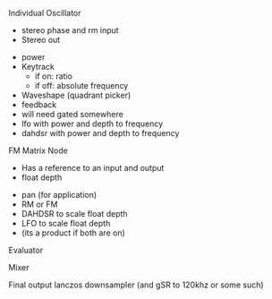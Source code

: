 Individual Oscillator

+ stereo phase and rm input
+ Stereo out
- power
- Keytrack
  - if on: ratio
  - if off: absolute frequency
- Waveshape (quadrant picker)
- feedback
- will need gated somewhere
- lfo with power and depth to frequency
- dahdsr with power and depth to frequency

FM Matrix Node
+ Has a reference to an input and output 
+ float depth
- pan (for application)
- RM or FM
- DAHDSR to scale float depth
- LFO to scale float depth
- (its a product if both are on)

Evaluator

Mixer

Final output lanczos downsampler (and gSR to 120khz or some such)